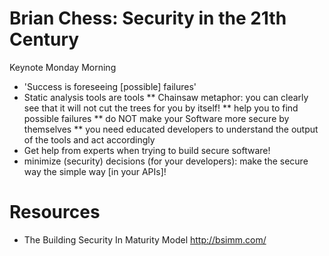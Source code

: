 Brian Chess: Security in the 21th Century
=========================================

Keynote Monday Morning

* 'Success is foreseeing [possible] failures'
* Static analysis tools are tools
** Chainsaw metaphor: you can clearly see that it will not cut the trees for you by itself!
** help you to find possible failures
** do NOT make your Software more secure by themselves
** you need educated developers to understand the output of the tools and act accordingly
* Get help from experts when trying to build secure software!
* minimize (security) decisions (for your developers): make the secure way the simple way [in your APIs]!

Resources
=========
* The Building Security In Maturity Model http://bsimm.com/
